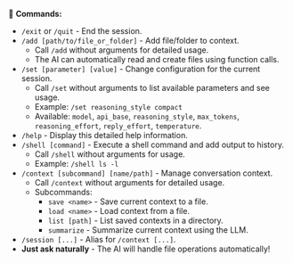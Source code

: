  🎯 **Commands:**
*   `/exit` or `/quit` - End the session.
*   `/add [path/to/file_or_folder]` - Add file/folder to context.
    *   Call `/add` without arguments for detailed usage.
    *   The AI can automatically read and create files using function calls.
*   `/set [parameter] [value]` - Change configuration for the current session.
    *   Call `/set` without arguments to list available parameters and see usage.
    *   Example: `/set reasoning_style compact`
    *   Available: `model`, `api_base`, `reasoning_style`, `max_tokens`, `reasoning_effort`, `reply_effort`, `temperature`.
*   `/help` - Display this detailed help information.
*   `/shell [command]` - Execute a shell command and add output to history.
    *   Call `/shell` without arguments for usage.
    *   Example: `/shell ls -l`
*   `/context [subcommand] [name/path]` - Manage conversation context.
    *   Call `/context` without arguments for detailed usage.
    *   Subcommands:
        *   `save <name>`     - Save current context to a file.
        *   `load <name>`     - Load context from a file.
        *   `list [path]`     - List saved contexts in a directory.
        *   `summarize`       - Summarize current context using the LLM.
*   `/session [...]` - Alias for `/context [...]`.
*   **Just ask naturally** - The AI will handle file operations automatically!
